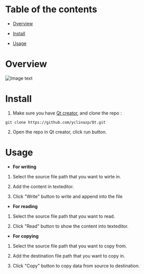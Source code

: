 # Table of the contents
- [Overview](#Overview)

+ [Install](#Install)

* [Usage](#Usage)

# Overview
![Image text](https://github.com/yclinazp/img-folder/blob/main/Screenshot%20from%202023-02-15%2009-57-15.png)

# Install

1. Make sure you have [Qt creator](https://www.qt.io/download), and clone the repo :
```
git clone https://github.com/yclinazp/Qt.git
```

2. Open the repo in Qt creator, click run button.

# Usage

- **For writing**

1. Select the source file path that you want to wirte in.

2. Add the content in texteditor.

3. Click "Write" button to write and append into the file

- **For reading**

1. Select the source file path that you want to read.

2. Click "Read" button to show the content into texteditor.

- **For copying**

1. Select the source file path that you want to copy from.

2. Add the destination file path that you want to copy in.

3. Click "Copy" button to copy data from source to destination.

